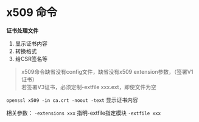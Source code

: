# x509 命令

**证书处理文件**<br>
1. 显示证书内容
2. 转换格式
3. 给CSR签名等

> x509命令缺省没有config文件，缺省没有x509 extension参数，（签署V1证书）<br>
若签署V3证书，必须定制-extfile xxx.ext，即使文件为空

`openssl x509 -in ca.crt -noout -text` 显示证书内容

相关参数：
`-extensions xxx` 指明-extfile指定模块
`-extfile xxx`
